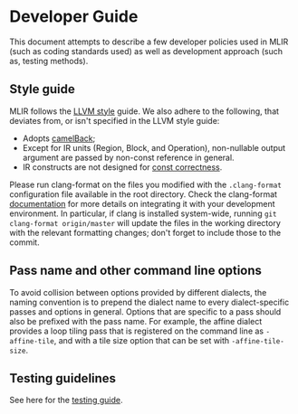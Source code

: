 # Developer Guide

This document attempts to describe a few developer policies used in MLIR (such
as coding standards used) as well as development approach (such as, testing
methods).

## Style guide

MLIR follows the [LLVM style](https://llvm.org/docs/CodingStandards.html) guide.
We also adhere to the following, that deviates from, or isn't specified in the
LLVM style guide:

*   Adopts [camelBack](https://llvm.org/docs/Proposals/VariableNames.html);
*   Except for IR units (Region, Block, and Operation), non-nullable output
    argument are passed by non-const reference in general.
*   IR constructs are not designed for [const correctness](UsageOfConst.md).

Please run clang-format on the files you modified with the `.clang-format`
configuration file available in the root directory. Check the clang-format
[documentation](https://clang.llvm.org/docs/ClangFormat.html) for more details
on integrating it with your development environment. In particular, if clang is
installed system-wide, running `git clang-format origin/master` will update the
files in the working directory with the relevant formatting changes; don't
forget to include those to the commit.

## Pass name and other command line options

To avoid collision between options provided by different dialects, the naming
convention is to prepend the dialect name to every dialect-specific passes and
options in general. Options that are specific to a pass should also be prefixed
with the pass name. For example, the affine dialect provides a loop tiling pass
that is registered on the command line as `-affine-tile`, and with a tile size
option that can be set with `-affine-tile-size`.

## Testing guidelines

See here for the [testing guide](TestingGuide.md).

